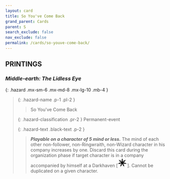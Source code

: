 ```yaml
---
layout: card
title: So You've Come Back
grand_parent: Cards
parent: S
search_exclude: false
nav_exclude: false
permalink: /cards/so-youve-come-back/
---
```


## PRINTINGS


### _Middle-earth: The Lidless Eye_

{: .hazard .mx-sm-6 .mx-md-8 .mx-lg-10 .mb-4 }
> {: .hazard-name .p-1 .pl-2 }
> > <div class="hazard-mp"></div>
> > <div class="card-name">So You've Come Back</div>
>
> {: .hazard-classification .pr-2 }
> Permanent-event
>
> {: .hazard-text .black-text .p-2 }
> > ***Playable on a character of 5 mind or less.*** The mind of each other non-follower, non-Ringwraith, non-Wizard character in his company increases by one. Discard this card during the organization phase if target character is in a company accompanied by himself at a Darkhaven \[![](/assets/images/dark-haven.svg)]. Cannot be duplicated on a given character. 
>
